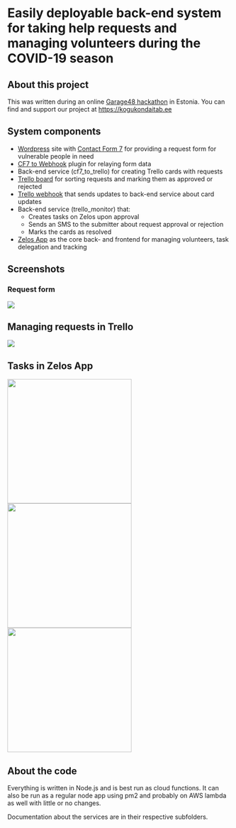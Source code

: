 
# Easily deployable back-end system for taking help requests and managing volunteers during the COVID-19 season

## About this project

This was written during an online [Garage48 hackathon](http://garage48.org/events/hack-the-crisis) in Estonia.
You can find and support our project at https://kogukondaitab.ee

## System components

* [Wordpress](https://www.wordpress.com) site with [Contact Form 7](https://wordpress.org/plugins/contact-form-7/) for providing a request form for vulnerable people in need
* [CF7 to Webhook](https://wordpress.org/plugins/cf7-to-zapier/) plugin for relaying form data
* Back-end service (cf7_to_trello) for creating Trello cards with requests
* [Trello board](https://www.trello.com) for sorting requests and marking them as approved or rejected
* [Trello webhook](https://developers.trello.com/page/webhooks) that sends updates to back-end service about card updates
* Back-end service (trello_monitor) that:
  * Creates tasks on Zelos upon approval
  * Sends an SMS to the submitter about request approval or rejection
  * Marks the cards as resolved
* [Zelos App](https://www.getzelos.com) as the core back- and frontend for managing volunteers, task delegation and tracking

## Screenshots

### Request form
![](https://i.imgur.com/26x6tu3.png)

## Managing requests in Trello
![](https://i.imgur.com/wiOr8ka.png)

## Tasks in Zelos App
<img src="https://i.imgur.com/oiGJbVc.png" width="280"> <img src="https://i.imgur.com/uV6vy3w.png" width="280"> <img src="https://i.imgur.com/w84W1XZ.png" width="280">

## About the code

Everything is written in Node.js and is best run as cloud functions. It can also be run as a regular node app using pm2 and probably on AWS lambda as well with little or no changes.  

Documentation about the services are in their respective subfolders.
